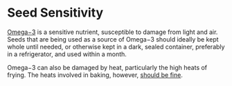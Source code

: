 # Seed Sensitivity

[Omega−3](https://web.archive.org/web/20210125052152id_/http://www.whfoods.com/genpage.php?tname=nutrient&dbid=84#impactcookingstorageprocessing)
is a sensitive nutrient, susceptible to damage from light and air. Seeds that
are being used as a source of Omega−3 should ideally be kept whole until needed,
or otherwise kept in a dark, sealed container, preferably in a refrigerator,
and used within a month.

Omega−3 can also be damaged by heat, particularly the high heats of frying.
The heats involved in baking, however, [should be fine](http://web.archive.org/web/20110106054844/https://flaxcouncil.ca/english/pdf/stor.pdf).
